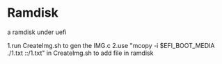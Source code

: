 # Ramdisk
 a ramdisk under uefi

1.run CreateImg.sh to gen the IMG.c
2.use "mcopy -i $EFI_BOOT_MEDIA ./1.txt ::/1.txt" in CreateImg.sh to 
  add file in ramdisk

